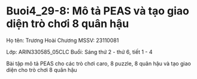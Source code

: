 # Buoi4_29-8: Mô tả PEAS và tạo giao diện trò chơi 8 quân hậu
Họ tên: Trương Hoài Chương
MSSV: 23110081

Lớp: ARIN330585_05CLC
Buổi: Sáng thứ 2 - thứ 6, tiết 1 - 4

Bài tập mô tả PEAS cho các trò chơi caro, 8 puzzle, 8 quân hậu và tạo giao diện cho trò chơi 8 quân hậu
